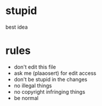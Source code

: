 # stupid
best idea

# rules
- don't edit this file
- ask me (plaaosert) for edit access
- don't be stupid in the changes
- no illegal things
- no copyright infringing things
- be normal
